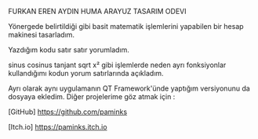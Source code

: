 FURKAN EREN AYDIN HUMA ARAYUZ TASARIM ODEVI

Yönergede belirtildiği gibi basit matematik işlemlerini yapabilen bir hesap makinesi tasarladım. 

Yazdığım kodu satır satır yorumladım. 

sinus cosinus tanjant sqrt x² gibi işlemlerde neden ayrı fonksiyonlar kullandığımı kodun yorum satırlarında açıkladım. 

Ayrı olarak aynı uygulamanın QT Framework'ünde yaptığım versiyonunu da dosyaya ekledim. 
Diğer projelerime göz atmak için : 

[GitHub] https://github.com/paminks

[Itch.io] https://paminks.itch.io
